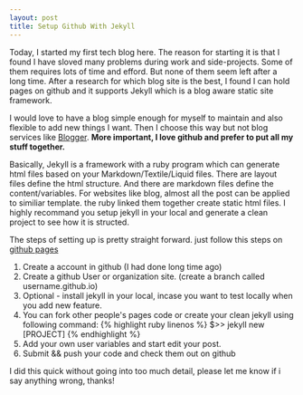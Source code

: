 ```yaml
---
layout: post
title: Setup Github With Jekyll
---
```


Today, I started my first tech blog here. The reason for starting it is that I found I have sloved many problems during work and side-projects.
Some of them requires lots of time and efford. But none of them seem left after a long time.
After a research for which blog site is the best, I found I can hold pages on github and it supports Jekyll which is a blog aware static site framework.

I would love to have a blog simple enough for myself to maintain and also flexible to add new things I want.
Then I choose this way but not blog services like [Blogger](https://www.blogger.com/). <b>More important, I love github and prefer to put all my stuff together.</b>

Basically, Jekyll is a framework with a ruby program which can generate html files based on your Markdown/Textile/Liquid files. There are layout files define the html structure.
And there are markdown files define the content/variables. For websites like blog, almost all the post can be applied to similiar template. the ruby linked them together create static html files.
I highly recommand you setup jekyll in your local and generate a clean project to see how it is structed.

The steps of setting up is pretty straight forward.
just follow this steps on
[github pages](https://pages.github.com/)

1. Create a account in github (I had done long time ago)
2. Create a github User or organization site. (create a branch called username.github.io)
3. Optional - install jekyll in your local, incase you want to test locally when you add new feature.
4. You can fork other people's pages code or create your clean jekyll using following command:
{% highlight ruby linenos %}
 $>> jekyll new [PROJECT]
{% endhighlight %}
5. Add your own user variables and start edit your post.
6. Submit && push your code and check them out on github

I did this quick without going into too much detail, please let me know if i say anything wrong, thanks!